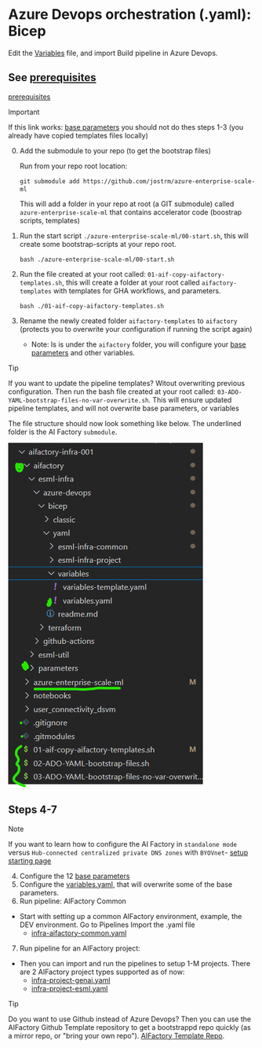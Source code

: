 # Azure Devops orchestration (.yaml): Bicep
Edit the [Variables](./variables/variables.yaml) file, and import Build pipeline in Azure Devops.

## See [prerequisites](../../../../../../documentation/v2/10-19/12-prerequisites-setup.md)

[prerequisites](../../../../../documentation/v2/10-19/12-prerequisites-setup.md)

>[!IMPORTANT]
> If this link works: [base parameters](../../../../aifactory/parameters/) you should not do thes steps 1-3 (you already have copied templates files locally)
>

0) Add the submodule to your repo (to get the bootstrap files)

    Run from your repo root location:

    ```
    git submodule add https://github.com/jostrm/azure-enterprise-scale-ml
    ```

    This will add a folder in your repo at root (a GIT submodule) called `azure-enterprise-scale-ml` that contains accelerator code (boostrap scripts, templates)

1) Run the start script `./azure-enterprise-scale-ml/00-start.sh`,  this will create some bootstrap-scripts at your repo root.

    ```
   bash ./azure-enterprise-scale-ml/00-start.sh
    ```
2) Run the file created at your root called: `01-aif-copy-aifactory-templates.sh`, this will create a folder at your root called `aifactory-templates` with templates for GHA workflows, and parameters.
    ```
   bash ./01-aif-copy-aifactory-templates.sh
    ```
3) Rename the newly created folder  `aifactory-templates` to  `aifactory` (protects you to overwrite your configuration if running the script again)
    - Note: Is is under the `aifactory` folder, you will configure your [base parameters](../../../../aifactory/parameters/) and other variables.

>[!TIP]
> If you want to update the pipeline templates? Witout overwriting previous configuration. Then run the bash file created at your root called: `03-ADO-YAML-bootstrap-files-no-var-overwrite.sh`. This will ensure updated pipeline templates, and will not overwrite base parameters, or variables

The file structure should now look something like below. The underlined folder is the AI Factory `submodule`.

![](../../../../../../documentation/v2/20-29/images/24-end-2-end-setup-repo-ADO-byorepo.png)

## Steps 4-7

>[!NOTE]
> If you want to learn how to configure the AI Factory in `standalone mode` versus `Hub-connected centralized private DNS zones` with `BYOVnet`- [ setup starting page](../../../../../../documentation/v2/20-29/24-end-2-end-setup.md)
>

4) Configure the 12 [base parameters](../../../../aifactory/parameters/) 
5) Configure the [variables.yaml](./variables/variables.yaml), that will overwrite some of the base parameters.
6) Run pipeline: AIFactory Common
- Start with setting up a common AIFactory environment, example, the DEV environment. Go to Pipelines Import the .yaml file
    - [infra-aifactory-common.yaml](./esml-infra-common/infra-aifactory-common.yaml)

7) Run pipeline for an AIFactory project: 
- Then you can import and run the pipelines to setup 1-M projects. There are 2 AIFactory project types supported as of now: 
    - [infra-project-genai.yaml](./esml-infra-project/infra-project-genai.yaml)
    - [infra-project-esml.yaml](./esml-infra-project/infra-project-esml.yaml)

> [!TIP]
>  Do you want to use Github instead of Azure Devops? Then you can use the AIFactory Github Template repository to get a bootstrappd repo quickly (as a mirror repo, or "bring your own repo"). [AIFactory Template Repo](https://github.com/jostrm/azure-enterprise-scale-ml-usage).
>